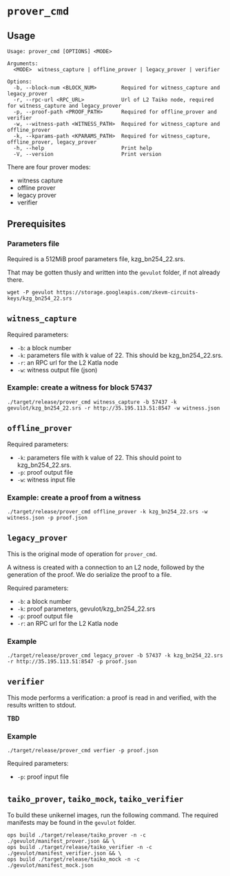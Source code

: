 
# `prover_cmd`

## Usage

```
Usage: prover_cmd [OPTIONS] <MODE>

Arguments:
  <MODE>  witness_capture | offline_prover | legacy_prover | verifier

Options:
  -b, --block-num <BLOCK_NUM>        Required for witness_capture and legacy_prover
  -r, --rpc-url <RPC_URL>            Url of L2 Taiko node, required for witness_capture and legacy_prover
  -p, --proof-path <PROOF_PATH>      Required for offline_prover and verifier
  -w, --witness-path <WITNESS_PATH>  Required for witness_capture and offline_prover
  -k, --kparams-path <KPARAMS_PATH>  Required for witness_capture, offline_prover, legacy_prover
  -h, --help                         Print help
  -V, --version                      Print version
  ```

There are four prover modes:
- witness capture
- offline prover
- legacy prover
- verifier

## Prerequisites


### Parameters file

Required is a 512MiB proof parameters file, kzg_bn254_22.srs.

That may be gotten thusly and written into the `gevulot` folder, if not already there.

```
wget -P gevulot https://storage.googleapis.com/zkevm-circuits-keys/kzg_bn254_22.srs
```

## `witness_capture`

Required parameters:
- `-b`: a block number
- `-k`: parameters file with k value of 22. This should be kzg_bn254_22.srs.
- `-r`: an RPC url for the L2 Katla node
- `-w`: witness output file (json)


### Example: create a witness for block 57437

```
./target/release/prover_cmd witness_capture -b 57437 -k gevulot/kzg_bn254_22.srs -r http://35.195.113.51:8547 -w witness.json
```


## `offline_prover`

Required parameters:
- `-k`: parameters file with k value of 22. This should point to kzg_bn254_22.srs.
- `-p`: proof output file
- `-w`: witness input file

### Example: create a proof from a witness

```
./target/release/prover_cmd offline_prover -k kzg_bn254_22.srs -w witness.json -p proof.json
```


## `legacy_prover`

This is the original mode of operation for `prover_cmd`.  

A witness is created with a connection to an L2 node, followed by the generation of the proof.  We do serialize the proof to a file.


Required parameters:
- `-b`: a block number
- `-k`: proof parameters, gevulot/kzg_bn254_22.srs
- `-p`: proof output file
- `-r`: an RPC url for the L2 Katla node

### Example

```
./target/release/prover_cmd legacy_prover -b 57437 -k kzg_bn254_22.srs -r http://35.195.113.51:8547 -p proof.json
```

## `verifier`

This mode performs a verification: a proof is read in and verified, with the results written to stdout.

**TBD**


### Example

```
./target/release/prover_cmd verfier -p proof.json
```

Required parameters:
- `-p`: proof input file


## `taiko_prover`, `taiko_mock`, `taiko_verifier`

To build these unikernel images, run the following command.  The required manifests may be found in the `gevulot` folder.

```
ops build ./target/release/taiko_prover -n -c ./gevulot/manifest_prover.json && \
ops build ./target/release/taiko_verifier -n -c ./gevulot/manifest_verifier.json && \
ops build ./target/release/taiko_mock -n -c ./gevulot/manifest_mock.json
```

